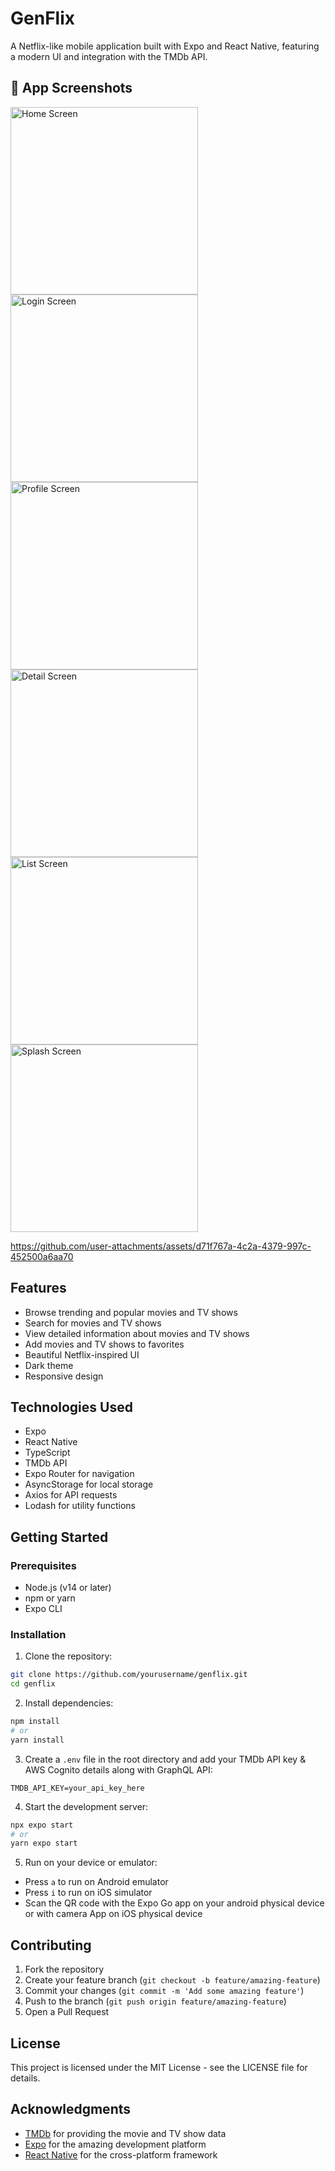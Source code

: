 # GenFlix



A Netflix-like mobile application built with Expo and React Native, featuring a modern UI and integration with the TMDb API.

<h2>📱 App Screenshots</h2>

<img src="https://github.com/user-attachments/assets/42e6baf2-4698-42d7-8e09-6dff9c179882" alt="Home Screen" width="300"/>
<img src="https://github.com/user-attachments/assets/3b830f4e-4025-4f30-b25d-ecd5b8bb7378" alt="Login Screen" width="300"/>
<img src="https://github.com/user-attachments/assets/28f4082e-c5b3-43a8-a2bf-2eb2ecd7bbea" alt="Profile Screen" width="300"/>
<img src="https://github.com/user-attachments/assets/53610f13-ebc5-4415-bbed-ca86c5da374c" alt="Detail Screen" width="300"/>
<img src="https://github.com/user-attachments/assets/415f5eeb-18b3-4e62-a03b-fb7bfd3c3415" alt="List Screen" width="300"/>
<img src="https://github.com/user-attachments/assets/8e8e7b19-3fa4-4cf2-b9fe-2340a6081d5c" alt="Splash Screen" width="300"/>


https://github.com/user-attachments/assets/d71f767a-4c2a-4379-997c-452500a6aa70




## Features

- Browse trending and popular movies and TV shows
- Search for movies and TV shows
- View detailed information about movies and TV shows
- Add movies and TV shows to favorites
- Beautiful Netflix-inspired UI
- Dark theme
- Responsive design

## Technologies Used

- Expo
- React Native
- TypeScript
- TMDb API
- Expo Router for navigation
- AsyncStorage for local storage
- Axios for API requests
- Lodash for utility functions

## Getting Started

### Prerequisites

- Node.js (v14 or later)
- npm or yarn
- Expo CLI

### Installation

1. Clone the repository:
```bash
git clone https://github.com/yourusername/genflix.git
cd genflix
```

2. Install dependencies:
```bash
npm install
# or
yarn install
```

3. Create a `.env` file in the root directory and add your TMDb API key & AWS Cognito details along with GraphQL API:
```
TMDB_API_KEY=your_api_key_here
```

4. Start the development server:
```bash
npx expo start
# or
yarn expo start
```

5. Run on your device or emulator:
- Press `a` to run on Android emulator
- Press `i` to run on iOS simulator
- Scan the QR code with the Expo Go app on your android physical device or with camera App on iOS physical device


## Contributing

1. Fork the repository
2. Create your feature branch (`git checkout -b feature/amazing-feature`)
3. Commit your changes (`git commit -m 'Add some amazing feature'`)
4. Push to the branch (`git push origin feature/amazing-feature`)
5. Open a Pull Request

## License

This project is licensed under the MIT License - see the LICENSE file for details.

## Acknowledgments

- [TMDb](https://www.themoviedb.org/) for providing the movie and TV show data
- [Expo](https://expo.dev/) for the amazing development platform
- [React Native](https://reactnative.dev/) for the cross-platform framework
